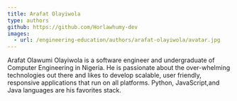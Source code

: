 ```yaml
---
title: Arafat Olayiwola
type: authors
github: https://github.com/Horlawhumy-dev
images:
  - url: /engineering-education/authors/arafat-olayiwola/avatar.jpg 
---
```

Arafat Olawumi Olayiwola is a software engineer and undergraduate of Computer Engineering in Nigeria. He is passionate about the over-whelming technologies out there and likes to develop scalable, user friendly, responsive applications that run on all platforms. Python, JavaScript,and Java languages are his favorites stack. 

